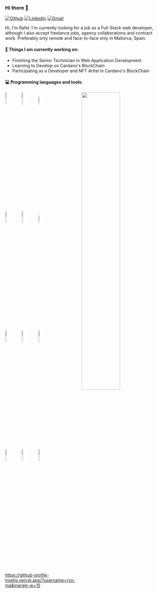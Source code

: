 ### Hi there 👋 

[![Github](https://img.shields.io/badge/-Github-000?style=flat&logo=Github&logoColor=white)](https://github.com/rballestercoll)
[![Linkedin](https://img.shields.io/badge/-LinkedIn-blue?style=flat&logo=Linkedin&logoColor=white)](https://www.linkedin.com/in/rballestercoll/)
[![Gmail](https://img.shields.io/badge/-Gmail-c14438?style=flat&logo=Gmail&logoColor=white)](mailto:rballestercoll@gmail.com)

Hi, I'm Rafel. I'm currently looking for a job as a Full-Stack web developer, although I also accept freelance jobs, agency collaborations and contract work. Preferably only remote and face-to-face only in Mallorca, Spain. 


#### 🌱 Things I am currently working on: 
- Finishing the Senior Technician in Web Application Development  
- Learning to Develop on Cardano's BlockChain 
- Participating as a Developer and NFT Artist in Cardano's BlockChain


#### :computer: Programming languages and tools: 
<p>
	<img width="50%" align="right" src="https://github-readme-stats.vercel.app/api?username=rballestercoll&show_icons=true&hide_border=true" />

<code><img width="10%" src="https://www.vectorlogo.zone/logos/w3_html5/w3_html5-ar21.svg"></code>
<code><img width="10%" src="https://www.vectorlogo.zone/logos/w3_css/w3_css-ar21.svg"></code>
<code><img width="8%" src="https://www.vectorlogo.zone/logos/javascript/javascript-horizontal.svg"></code>
<br />
<code><img width="10%" src="https://www.vectorlogo.zone/logos/reactjs/reactjs-ar21.svg"></code>
<code><img width="10%" src="https://www.vectorlogo.zone/logos/angular/angular-ar21.svg"></code>
<code><img width="8%" src="https://www.vectorlogo.zone/logos/vuejs/vuejs-ar21.svg"></code>
<br />
<code><img width="10%" src="https://www.vectorlogo.zone/logos/tailwindcss/tailwindcss-ar21.svg"></code>
<code><img width="10%" src="https://www.vectorlogo.zone/logos/getbootstrap/getbootstrap-ar21.svg"></code>
<code><img width="10%" src="https://www.vectorlogo.zone/logos/mongodb/mongodb-ar21.svg"></code>
<br />
<code><img width="10%" src="https://www.vectorlogo.zone/logos/mysql/mysql-horizontal.svg"></code>
<code><img width="10%" src="https://www.vectorlogo.zone/logos/nodejs/nodejs-horizontal.svg"></code>
<code><img width="10%" src="https://www.vectorlogo.zone/logos/git-scm/git-scm-ar21.svg"></code>
</p>

https://github-profile-trophy.vercel.app/?username=ryo-ma&margin-w=15

